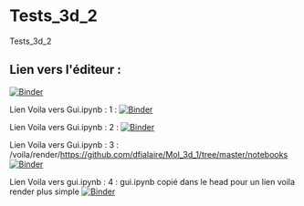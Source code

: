 # Tests_3d_2
Tests_3d_2

Lien vers l'éditeur :
--------------------
[![Binder](https://mybinder.org/badge_logo.svg)](https://mybinder.org/v2/gh/dfialaire/Mol_3d_1/HEAD)

Lien Voila vers Gui.ipynb : 1 :
[![Binder](https://mybinder.org/badge_logo.svg)](https://mybinder.org/v2/gh/dfialaire/Mol_3d_1/HEAD?urlpath=%2Fvoila%2Frender%2Fnotebooks%2Fgui.ipynb)

Lien Voila vers Gui.ipynb : 2 :
[![Binder](https://mybinder.org/badge_logo.svg)](https://mybinder.org/v2/gh/dfialaire/Mol_3d_1/tree/master/notebooks/HEAD?urlpath=%2Fvoila%2Frender%2Fgui.ipynb)

Lien Voila vers Gui.ipynb : 3 :
/voila/render/https://github.com/dfialaire/Mol_3d_1/tree/master/notebooks
[![Binder](https://mybinder.org/badge_logo.svg)](https://mybinder.org/v2/gh/dfialaire/Mol_3d_1/HEAD?urlpath=%2Fvoila%2Frender%2Fhttps%3A%2F%2Fgithub.com%2Fdfialaire%2FMol_3d_1%2Ftree%2Fmaster%2Fnotebooks)

Lien Voila vers gui.ipynb : 4 :
gui.ipynb copié dans le head pour un lien voila render plus simple
[![Binder](https://mybinder.org/badge_logo.svg)](https://mybinder.org/v2/gh/dfialaire/Mol_3d_1/HEAD?urlpath=%2Fvoila%2Frender%2Fgui.ipynb)
